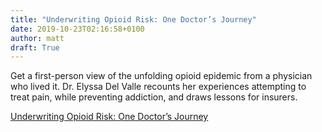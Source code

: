 ```yaml
---
title: "Underwriting Opioid Risk: One Doctor’s Journey"
date: 2019-10-23T02:16:58+0100
author: matt
draft: True
---
```

Get a first-person view of the unfolding opioid epidemic from a physician who lived it. Dr. Elyssa Del Valle recounts her experiences attempting to treat pain, while preventing addiction, and draws lessons for insurers.
 

[ Underwriting Opioid Risk: One Doctor’s Journey ]( https://rgare.com/knowledge-center/media/articles/underwriting-opioid-risk-one-doctor-s-journey )
